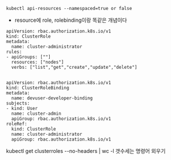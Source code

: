 ```
kubectl api-resources --namespaced=true or false
```
- resource에 role, rolebinding이랑 똑같은 개념이다

```
apiVersion: rbac.authorization.k8s.io/v1
kind: ClusterRole
metadata:
  name: cluster-administrator
rules:
- apiGroups: [""]
  resources: ["nodes"]
  verbs: ["list","get","create","update","delete"]
 
```
```
apiVersion: rbac.authorization.k8s.io/v1
kind: ClusterRoleBinding
metadata:
  name: devuser-developer-binding
subjects:
- kind: User
  name: cluster-admin
  apiGroup: rbac.authorization.k8s.io/v1
roleRef:
  kind: ClusterRole
  name: cluster-administrator
  apiGroup: rbac.authorization.k8s.io/v1
```

kubectl get clusterroles --no-headers | wc -l
갯수세는 명령어 외우기